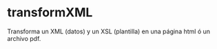 transformXML
============

Transforma un XML (datos) y un XSL (plantilla) en una página html ó un archivo pdf.

